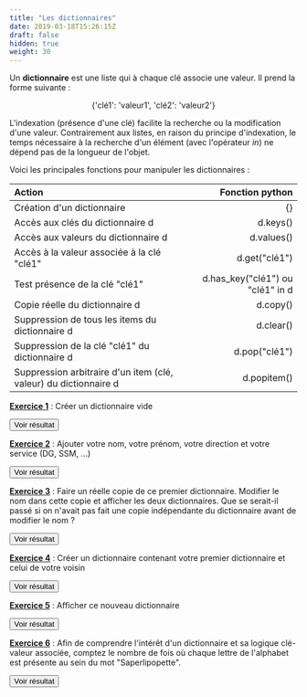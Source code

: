 ```yaml
---
title: "Les dictionnaires"
date: 2019-03-18T15:26:15Z
draft: false
hidden: true
weight: 30
---
```


Un **dictionnaire** est une liste qui à chaque clé associe une valeur. Il prend la forme suivante :

<div align="center">{'clé1': 'valeur1', 'clé2': 'valeur2'}</div>

L'indexation (présence d'une clé) facilite la recherche ou la modification d'une valeur. Contrairement aux listes, en raison du principe d'indexation, le temps nécessaire à la recherche d'un élément (avec l'opérateur *in*) ne dépend pas de la longueur de l'objet.

Voici les principales fonctions pour manipuler les dictionnaires :

| Action | Fonction python |
|:---------------|------------------------:|
| Création d'un dictionnaire | {} |
| Accès aux clés du dictionnaire d | d.keys() |
| Accès aux valeurs du dictionnaire d | d.values() |
| Accès à la valeur associée à la clé "clé1" | d.get("clé1") |
| Test présence de la clé "clé1" | d.has_key("clé1") ou "clé1" in d |
| Copie réelle du dictionnaire d | d.copy() |
| Suppression de tous les items du dictionnaire d | d.clear() |
| Suppression de la clé "clé1" du dictionnaire d | d.pop("clé1") |
| Suppression arbitraire d'un item (clé, valeur) du dictionnaire d | d.popitem() |


<ins>**Exercice 1**</ins> : Créer un dictionnaire vide

<script>
function myFunction1() {
    var x = document.getElementById("exercice1");
    if (x.style.display !== "block") {
        x.style.display = "block";
    } else {
        x.style.display = "none";
    }
}
</script>
 
<button onclick="myFunction1()">Voir résultat</button>

<div id="exercice1" hidden>
<div></div>

``` python
d = {}
```
</div>

<ins>**Exercice 2**</ins> : Ajouter votre nom, votre prénom, votre direction et votre service (DG, SSM, ...)

<script>
function myFunction2() {
    var x = document.getElementById("exercice2");
    if (x.style.display !== "block") {
        x.style.display = "block";
    } else {
        x.style.display = "none";
    }
}
</script>
 
<button onclick="myFunction2()">Voir résultat</button>

<div id="exercice2" hidden>
<div></div>

``` python
d["nom"]="Djirig"
d["prenom"]="Julie"
d["direction"]="DMCSI"
d["service"]="SSP-Lab"
```
</div>

<ins>**Exercice 3**</ins> : Faire un réelle copie de ce premier dictionnaire. Modifier le nom dans cette copie et afficher les deux dictionnaires. Que se serait-il passé si on n'avait pas fait une copie indépendante du dictionnaire avant de modifier le nom ?

<script>
function myFunction3() {
    var x = document.getElementById("exercice3");
    if (x.style.display !== "block") {
        x.style.display = "block";
    } else {
        x.style.display = "none";
    }
}
</script>
 
<button onclick="myFunction3()">Voir résultat</button>

<div id="exercice3" hidden>
<div></div>

``` python
d_copie=d.copy()
d_copie['nom']='nouveauNom'
```

Si on n'avait pas fait de copie à l'aide de la fonction *copy* mais simplement *d_copie=d*, les deux variables auraient pointé sur le même objet. La modification de *d_copie* aurait mécaniquement entrainé celle de *d*.
</div>

<ins>**Exercice 4**</ins> : Créer un dictionnaire contenant votre premier dictionnaire et celui de votre voisin

<script>
function myFunction4() {
    var x = document.getElementById("exercice4");
    if (x.style.display !== "block") {
        x.style.display = "block";
    } else {
        x.style.display = "none";
    }
}
</script>
 
<button onclick="myFunction4()">Voir résultat</button>

<div id="exercice4" hidden>
<div></div>

On commence par créer le dictionnaire de notre voisin.

``` python
d2={}
d2["nom"]="Djirig"
d2["prenom"]="Julie"
d2["direction"]="DMCSI"
d2["service"]="SSP-Lab"
```
Puis, on crée le dictionnaire complet en chosissant comme clé, notre identifiant professionnel.

``` python
d_complet={"ev43ru":d, "test":d2}
```
</div>

<ins>**Exercice 5**</ins> : Afficher ce nouveau dictionnaire

<script>
function myFunction5() {
    var x = document.getElementById("exercice5");
    if (x.style.display !== "block") {
        x.style.display = "block";
    } else {
        x.style.display = "none";
    }
}
</script>
 
<button onclick="myFunction5()">Voir résultat</button>

<div id="exercice5" hidden>
<div></div>

Le contenu de ce nouveau dictionnaire peut s'afficher simplement en indiquant le nom du dictionnaire. Toutefois, lorsque le dictionnaire est long, et notamment lorsqu'il provient de l'import d'un fichier *json*, le package *pprint* permet un affichage plus lisible du contenu du dictionnaire : 

``` python
import pprint
pprint(d)
```
</div>

<ins>**Exercice 6**</ins> : Afin de comprendre l'intérêt d'un dictionnaire et sa logique clé-valeur associée, comptez le nombre de fois où chaque lettre de l'alphabet est présente au sein du mot "Saperlipopette".

<script>
function myFunction6() {
    var x = document.getElementById("exercice6");
    if (x.style.display !== "block") {
        x.style.display = "block";
    } else {
        x.style.display = "none";
    }
}
</script>
 
<button onclick="myFunction6()">Voir résultat</button>

<div id="exercice6" hidden>
<div></div>

``` python
mot="Saperlipopette"
dico={}
for i in mot.lower():
    if i in dico.keys():
        dico[i]+=1
    else:
        dico[i]=1
dico
```

Le dictionnaire, qui repose sur l'association clé-valeurs, est dans cet exemple pertinent car il est modifiable, exige qu'un seul parcours du mot et ne nécessite pas de connaître préalablement l'ensemble des lettres présentes dans le mot. Pour faciliter la réutilisation de ce code, il est préférable de créer une fonction.

``` python
mot="Saperlipopette"

def comptage(mot):
    dico={}
    for i in mot.lower():
        if i in dico.keys():
            dico[i]+=1
        else:
            dico[i]=1
    return dico

comptage(mot)
```

</div>





